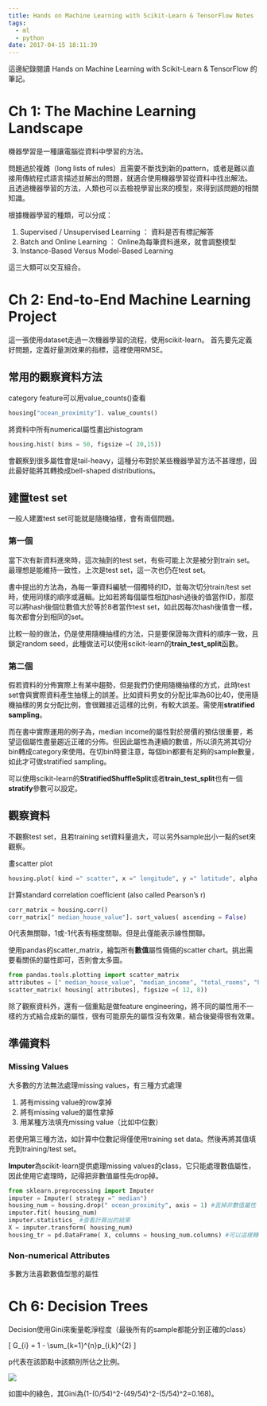 ```yaml
---
title: Hands on Machine Learning with Scikit-Learn & TensorFlow Notes
tags: 
  - ml
  - python
date: 2017-04-15 18:11:39
---
```


這邊紀錄閱讀 Hands on Machine Learning with Scikit-Learn & TensorFlow 的筆記。

# Ch 1: The Machine Learning Landscape

機器學習是一種讓電腦從資料中學習的方法。

問題過於複雜（long lists of rules）且需要不斷找到新的pattern，或者是難以直接用傳統程式語言描述並解出的問題，就適合使用機器學習從資料中找出解法。
且透過機器學習的方法，人類也可以去檢視學習出來的模型，來得到該問題的相關知識。

根據機器學習的種類，可以分成：
1. Supervised / Unsupervised Learning ： 資料是否有標記解答
2. Batch and Online Learning ： Online為每筆資料進來，就會調整模型
3. Instance-Based Versus Model-Based Learning

這三大類可以交互組合。

<!-- more -->

# Ch 2: End-to-End Machine Learning Project

這一張使用dataset走過一次機器學習的流程，使用scikit-learn。
首先要先定義好問題，定義好量測效果的指標，這裡使用RMSE。

## 常用的觀察資料方法
category feature可以用value_counts()查看
```python
housing["ocean_proximity"]. value_counts()
```

將資料中所有numerical屬性畫出histogram
```python
housing.hist( bins = 50, figsize =( 20,15))
```
會觀察到很多屬性會是tail-heavy，這種分布對於某些機器學習方法不甚理想，因此最好能將其轉換成bell-shaped distributions。

## 建置test set
一般人建置test set可能就是隨機抽樣，會有兩個問題。

### 第一個
當下次有新資料進來時，這次抽到的test set，有些可能上次是被分到train set。最理想是能維持一致性，上次是test set，這一次也仍在test set。

書中提出的方法為，為每一筆資料編號一個獨特的ID，並每次切分train/test set時，使用同樣的順序或邏輯。比如若將每個屬性相加hash過後的值當作ID，那麼可以將hash後個位數值大於等於8者當作test set，如此因每次hash後值會一樣，每次都會分到相同的set。

比較一般的做法，仍是使用隨機抽樣的方法，只是要保證每次資料的順序一致，且鎖定random seed，此種做法可以使用scikit-learn的**train_test_split**函數。

### 第二個
假若資料的分佈實際上有某中趨勢，但是我們仍使用隨機抽樣的方式，此時test set會與實際資料產生抽樣上的誤差。比如資料男女的分配比率為60比40，使用隨機抽樣的男女分配比例，會很難接近這樣的比例，有較大誤差。需使用**stratified sampling**。

而在書中實際運用的例子為，median income的屬性對於房價的預估很重要，希望這個屬性盡量趨近正確的分佈。但因此屬性為連續的數值，所以須先將其切分bin轉成category來使用。在切bin時要注意，每個bin都要有足夠的sample數量，如此才可做stratified sampling。

可以使用scikit-learn的**StratifiedShuffleSplit**或者**train_test_split**也有一個**stratify**參數可以設定。

## 觀察資料
不觀察test set，且若training set資料量過大，可以另外sample出小一點的set來觀察。

畫scatter plot
```python
housing.plot( kind =" scatter", x =" longitude", y =" latitude", alpha = 0.4, s = housing[" population"]/ 100, label =" population", c =" median_house_value", cmap = plt.get_cmap(" jet"), colorbar = True, )
```

計算standard correlation coefficient (also called Pearson’s r)
```python
corr_matrix = housing.corr()
corr_matrix[" median_house_value"]. sort_values( ascending = False)
```
0代表無關聯，1或-1代表有極度關聯。但是此僅能表示線性關聯。

使用pandas的scatter_matrix，繪製所有**數值**屬性倆倆的scatter chart。挑出需要看關係的屬性即可，否則會太多圖。
```python
from pandas.tools.plotting import scatter_matrix 
attributes = [" median_house_value", "median_income", "total_rooms", "housing_median_age"] 
scatter_matrix( housing[ attributes], figsize =( 12, 8))
```
除了觀察資料外，還有一個重點是做feature engineering，將不同的屬性用不一樣的方式結合成新的屬性，很有可能原先的屬性沒有效果，結合後變得很有效果。

## 準備資料

### Missing Values
大多數的方法無法處理missing values，有三種方式處理
1. 將有missing value的row拿掉
2. 將有missing value的屬性拿掉
3. 用某種方法填充missing value（比如中位數）

若使用第三種方法，如計算中位數記得僅使用training set data。然後再將其值填充到training/test set。

**Imputer**為scikit-learn提供處理missing values的class，它只能處理數值屬性，因此使用它處理時，記得把非數值屬性先drop掉。
```python
from sklearn.preprocessing import Imputer 
imputer = Imputer( strategy =" median")
housing_num = housing.drop(" ocean_proximity", axis = 1) #丟掉非數值屬性
imputer.fit( housing_num)
imputer.statistics_ #查看計算出的結果
X = imputer.transform( housing_num)
housing_tr = pd.DataFrame( X, columns = housing_num.columns) #可以這樣轉回pandas
```

### Non-numerical Attributes
多數方法喜歡數值型態的屬性


# Ch 6: Decision Trees

Decision使用Gini來衡量乾淨程度（最後所有的sample都能分到正確的class）

\[
G_{i} = 1 - \sum_{k=1}^{n}p_{i,k}^{2}
\]

p代表在該節點中該類別所佔之比例。

![](http://i.imgur.com/C8AGVQX.png)

如圖中的綠色，其Gini為\(1-(0/54)^2-(49/54)^2-(5/54)^2=0.168\)。
